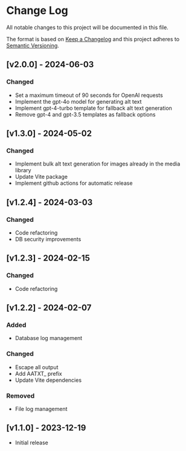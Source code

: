 # Change Log
All notable changes to this project will be documented in this file.

The format is based on [Keep a Changelog](http://keepachangelog.com/)
and this project adheres to [Semantic Versioning](http://semver.org/).

## [v2.0.0] - 2024-06-03

### Changed
- Set a maximum timeout of 90 seconds for OpenAI requests
- Implement the gpt-4o model for generating alt text
- Implement gpt-4-turbo template for fallback alt text generation
- Remove gpt-4 and gpt-3.5 templates as fallback options


## [v1.3.0] - 2024-05-02

### Changed
- Implement bulk alt text generation for images already in the media library
- Update Vite package
- Implement github actions for automatic release

## [v1.2.4] - 2024-03-03

### Changed
- Code refactoring
- DB security improvements


## [v1.2.3] - 2024-02-15

### Changed
- Code refactoring

## [v1.2.2] - 2024-02-07

### Added
- Database log management

### Changed
- Escape all output
- Add AATXT_ prefix
- Update Vite dependencies

### Removed
- File log management

## [v1.1.0] - 2023-12-19

- Initial release

 